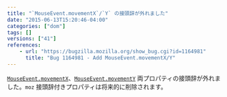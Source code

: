 ```yaml
---
title: "`MouseEvent.movementX`/`Y` の接頭辞が外れました"
date: "2015-06-13T15:20:46-04:00"
categories: ["dom"]
tags: []
versions: ["41"]
references:
    - url: "https://bugzilla.mozilla.org/show_bug.cgi?id=1164981"
      title: "Bug 1164981 - Add MouseEvent.movementX/Y"
---
```

[`MouseEvent.movementX`](https://developer.mozilla.org/docs/Web/API/MouseEvent/movementX)、[`MouseEvent.movementY`](https://developer.mozilla.org/docs/Web/API/MouseEvent/movementY) 両プロパティの接頭辞が外れました。`moz` 接頭辞付きプロパティは将来的に削除されます。
